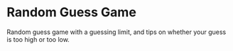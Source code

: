 # Random Guess Game
Random guess game with a guessing limit, and tips on whether your guess is too high or too low.
